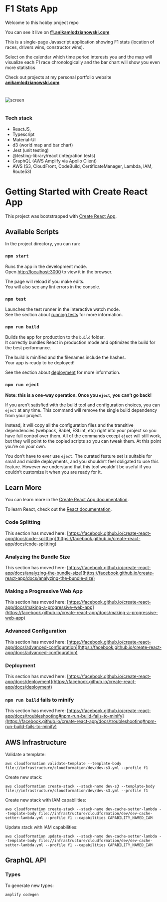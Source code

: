 # F1 Stats App

Welcome to this hobby project repo 

You can see it live on **[f1.anikamlodzianowski.com](https://f1.anikamlodzianowski.com)**

This is a single-page Javascript application showing F1 stats (location of races, drivers wins, constructor wins).

Select on the calendar which time period interests you and the map will visualize each F1 race chronologically and the bar chart will show you even more statistics

Check out projects at my personal portfolio website **[anikamlodzianowski.com](https://anikamlodzianowski.com)**

#
![screen](https://github.com/anikaniescierewicz/f1/blob/main/public/f1screen.png?raw=true)
#

### Tech stack

* ReactJS, 
* Typescript
* Material-UI
* d3 (world map and bar chart)
* Jest (unit testing)
* @testing-library/react (integration tests)
* GraphQL (AWS Amplify via Apollo Client)
* AWS (S3, CloudFront, CodeBuild, CertificateManager, Lambda, IAM, Route53)

#
# Getting Started with Create React App

This project was bootstrapped with [Create React App](https://github.com/facebook/create-react-app).

## Available Scripts

In the project directory, you can run:

### `npm start`

Runs the app in the development mode.\
Open [http://localhost:3000](http://localhost:3000) to view it in the browser.

The page will reload if you make edits.\
You will also see any lint errors in the console.

### `npm test`

Launches the test runner in the interactive watch mode.\
See the section about [running tests](https://facebook.github.io/create-react-app/docs/running-tests) for more information.

### `npm run build`

Builds the app for production to the `build` folder.\
It correctly bundles React in production mode and optimizes the build for the best performance.

The build is minified and the filenames include the hashes.\
Your app is ready to be deployed!

See the section about [deployment](https://facebook.github.io/create-react-app/docs/deployment) for more information.

### `npm run eject`

**Note: this is a one-way operation. Once you `eject`, you can’t go back!**

If you aren’t satisfied with the build tool and configuration choices, you can `eject` at any time. This command will remove the single build dependency from your project.

Instead, it will copy all the configuration files and the transitive dependencies (webpack, Babel, ESLint, etc) right into your project so you have full control over them. All of the commands except `eject` will still work, but they will point to the copied scripts so you can tweak them. At this point you’re on your own.

You don’t have to ever use `eject`. The curated feature set is suitable for small and middle deployments, and you shouldn’t feel obligated to use this feature. However we understand that this tool wouldn’t be useful if you couldn’t customize it when you are ready for it.

## Learn More

You can learn more in the [Create React App documentation](https://facebook.github.io/create-react-app/docs/getting-started).

To learn React, check out the [React documentation](https://reactjs.org/).

### Code Splitting

This section has moved here: [https://facebook.github.io/create-react-app/docs/code-splitting](https://facebook.github.io/create-react-app/docs/code-splitting)

### Analyzing the Bundle Size

This section has moved here: [https://facebook.github.io/create-react-app/docs/analyzing-the-bundle-size](https://facebook.github.io/create-react-app/docs/analyzing-the-bundle-size)

### Making a Progressive Web App

This section has moved here: [https://facebook.github.io/create-react-app/docs/making-a-progressive-web-app](https://facebook.github.io/create-react-app/docs/making-a-progressive-web-app)

### Advanced Configuration

This section has moved here: [https://facebook.github.io/create-react-app/docs/advanced-configuration](https://facebook.github.io/create-react-app/docs/advanced-configuration)

### Deployment

This section has moved here: [https://facebook.github.io/create-react-app/docs/deployment](https://facebook.github.io/create-react-app/docs/deployment)

### `npm run build` fails to minify

This section has moved here: [https://facebook.github.io/create-react-app/docs/troubleshooting#npm-run-build-fails-to-minify](https://facebook.github.io/create-react-app/docs/troubleshooting#npm-run-build-fails-to-minify)

## AWS Infrastructure

Validate a template: 
```
aws cloudformation validate-template --template-body file://infrastructure/cloudformation/dev/dev-s3.yml --profile f1
```
Create new stack:
```
aws cloudformation create-stack --stack-name dev-s3 --template-body file://infrastructure/cloudformation/dev/dev-s3.yml --profile f1
```

Create new stack with IAM capabilities:
``` 
aws cloudformation create-stack --stack-name dev-cache-setter-lambda --template-body file://infrastructure/cloudformation/dev/dev-cache-setter-lambda.yml --profile f1 --capabilities CAPABILITY_NAMED_IAM
```
Update stack with IAM capabilities:
```
aws cloudformation update-stack --stack-name dev-cache-setter-lambda --template-body file://infrastructure/cloudformation/dev/dev-cache-setter-lambda.yml --profile f1 --capabilities CAPABILITY_NAMED_IAM
```

## GraphQL API

### Types
To generate new types:
```
amplify codegen
```
